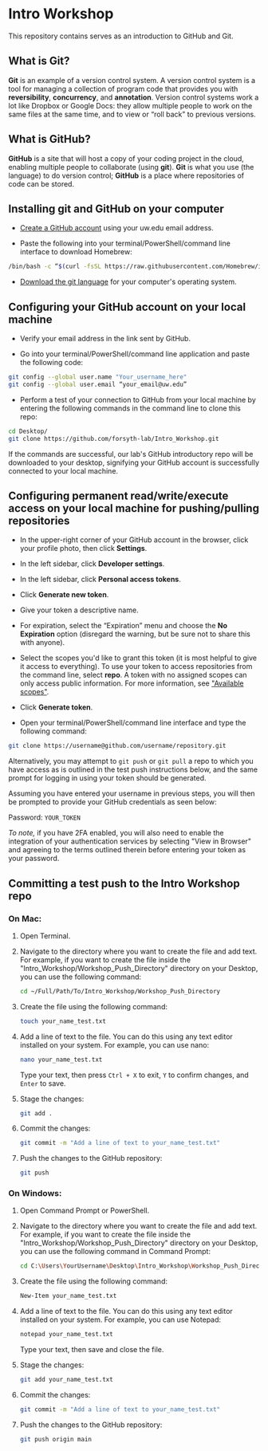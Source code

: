 # Intro Workshop

This repository contains serves as an introduction to GitHub and Git.

## What is Git?

**Git** is an example of a version control system. A version control system is a tool for managing a collection of program code that provides you with **reversibility**, **concurrency**, and **annotation**. Version control systems work a lot like Dropbox or Google Docs: they allow multiple people to work on the same files at the same time, and to view or “roll back” to previous versions.

## What is GitHub?

**GitHub** is a site that will host a copy of your coding project in the cloud, enabling multiple people to collaborate (using **git**). **Git** is what you use (the language) to do version control; **GitHub** is a place where repositories of code can be stored.

## Installing git and GitHub on your computer

- [Create a GitHub account](https://github.com/join) using your uw.edu email address.

- Paste the following into your terminal/PowerShell/command line interface to download Homebrew:

```bash
/bin/bash -c “$(curl -fsSL https://raw.githubusercontent.com/Homebrew/install/HEAD/install.sh)”
```

- [Download the git language](https://git-scm.com/downloads) for your computer's operating system.

## Configuring your GitHub account on your local machine

- Verify your email address in the link sent by GitHub.

- Go into your terminal/PowerShell/command line application and paste the following code:

```bash
git config --global user.name "Your_username_here"
git config --global user.email “your_email@uw.edu”
```

- Perform a test of your connection to GitHub from your local machine by entering the following commands in the command line to clone this repo:

```bash
cd Desktop/
git clone https://github.com/forsyth-lab/Intro_Workshop.git
```

If the commands are successful, our lab's GitHub introductory repo will be downloaded to your desktop, signifying your GitHub account is successfully connected to your local machine.

## Configuring permanent read/write/execute access on your local machine for pushing/pulling repositories

- In the upper-right corner of your GitHub account in the browser, click your profile photo, then click **Settings**.

- In the left sidebar, click **Developer settings**.

- In the left sidebar, click **Personal access tokens**.

- Click **Generate new token**.

- Give your token a descriptive name.

- For expiration, select the “Expiration” menu and choose the **No Expiration** option (disregard the warning, but be sure not to share this with anyone).

- Select the scopes you'd like to grant this token (it is most helpful to give it access to everything). To use your token to access repositories from the command line, select **repo**. A token with no assigned scopes can only access public information. For more information, see ["Available scopes"](https://docs.github.com/en/enterprise-server@3.4/developers/apps/building-oauth-apps/scopes-for-oauth-apps#available-scopes).

- Click **Generate token**.

- Open your terminal/PowerShell/command line interface and type the following command:

```bash
git clone https://username@github.com/username/repository.git
```

Alternatively, you may attempt to `git push` or `git pull` a repo to which you have access as is outlined in the test push instructions below, and the same prompt for logging in using your token should be generated.

Assuming you have entered your username in previous steps, you will then be prompted to provide your GitHub credentials as seen below:

Password: `YOUR_TOKEN`

*To note,* if you have 2FA enabled, you will also need to enable the integration of your authentication services by selecting "View in Browser" and agreeing to the terms outlined therein before entering your token as your password. 

## Committing a test push to the Intro Workshop repo

### On Mac:

1. Open Terminal.

2. Navigate to the directory where you want to create the file and add text. For example, if you want to create the file inside the "Intro_Workshop/Workshop_Push_Directory" directory on your Desktop, you can use the following command:
   ```bash
   cd ~/Full/Path/To/Intro_Workshop/Workshop_Push_Directory
   ```

3. Create the file using the following command:
   ```bash
   touch your_name_test.txt
   ```

4. Add a line of text to the file. You can do this using any text editor installed on your system. For example, you can use nano:
   ```bash
   nano your_name_test.txt
   ```

   Type your text, then press `Ctrl + X` to exit, `Y` to confirm changes, and `Enter` to save.

5. Stage the changes:
   ```bash
   git add .
   ```

6. Commit the changes:
   ```bash
   git commit -m "Add a line of text to your_name_test.txt"
   ```

7. Push the changes to the GitHub repository:
   ```bash
   git push
   ```

### On Windows:

1. Open Command Prompt or PowerShell.

2. Navigate to the directory where you want to create the file and add text. For example, if you want to create the file inside the "Intro_Workshop/Workshop_Push_Directory" directory on your Desktop, you can use the following command in Command Prompt:
   ```bash
   cd C:\Users\YourUsername\Desktop\Intro_Workshop\Workshop_Push_Directory
   ```

3. Create the file using the following command:
   ```bash
   New-Item your_name_test.txt
   ```

4. Add a line of text to the file. You can do this using any text editor installed on your system. For example, you can use Notepad:
   ```bash
   notepad your_name_test.txt
   ```

   Type your text, then save and close the file.

5. Stage the changes:
   ```bash
   git add your_name_test.txt
   ```

6. Commit the changes:
   ```bash
   git commit -m "Add a line of text to your_name_test.txt"
   ```

7. Push the changes to the GitHub repository:
   ```bash
   git push origin main
   ```
